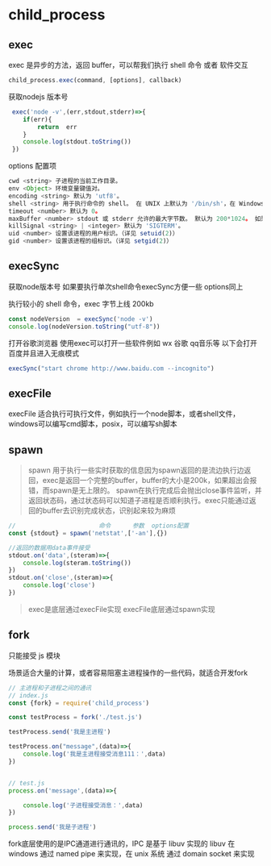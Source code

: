# child_process

## exec

exec 是异步的方法，返回 buffer，可以帮我们执行 shell 命令 或者 软件交互

```js
child_process.exec(command, [options], callback)
```

获取nodejs 版本号

```js
 exec('node -v',(err,stdout,stderr)=>{
    if(err){
        return  err
    }
    console.log(stdout.toString())
 })
```

options 配置项

```js
cwd <string> 子进程的当前工作目录。
env <Object> 环境变量键值对。
encoding <string> 默认为 'utf8'。
shell <string> 用于执行命令的 shell。 在 UNIX 上默认为 '/bin/sh'，在 Windows 上默认为 process.env.ComSpec。 详见 Shell Requirements 与 Default Windows Shell。
timeout <number> 默认为 0。
maxBuffer <number> stdout 或 stderr 允许的最大字节数。 默认为 200*1024。 如果超过限制，则子进程会被终止。 查看警告： maxBuffer and Unicode。
killSignal <string> | <integer> 默认为 'SIGTERM'。
uid <number> 设置该进程的用户标识。（详见 setuid(2)）
gid <number> 设置该进程的组标识。（详见 setgid(2)）
```

## execSync

获取node版本号 如果要执行单次shell命令execSync方便一些 options同上

执行较小的 shell 命令，exec 字节上线 200kb

```js
const nodeVersion  = execSync('node -v')
console.log(nodeVersion.toString("utf-8"))
```

打开谷歌浏览器 使用exec可以打开一些软件例如 wx 谷歌 qq音乐等 以下会打开百度并且进入无痕模式

```js
execSync("start chrome http://www.baidu.com --incognito")
```

## execFile

execFile 适合执行可执行文件，例如执行一个node脚本，或者shell文件，windows可以编写cmd脚本，posix，可以编写sh脚本

## spawn

> spawn 用于执行一些实时获取的信息因为spawn返回的是流边执行边返回，exec是返回一个完整的buffer，buffer的大小是200k，如果超出会报错，而spawn是无上限的。
> spawn在执行完成后会抛出close事件监听，并返回状态码，通过状态码可以知道子进程是否顺利执行。exec只能通过返回的buffer去识别完成状态，识别起来较为麻烦

```js
//                       命令      参数  options配置
const {stdout} = spawn('netstat',['-an'],{})

//返回的数据用data事件接受
stdout.on('data',(steram)=>{
    console.log(steram.toString())
})
stdout.on('close',(steram)=>{
    console.log('close')
})
```

> exec是底层通过execFile实现 execFile底层通过spawn实现

## fork

只能接受 js 模块

场景适合大量的计算，或者容易阻塞主进程操作的一些代码，就适合开发fork

```js
// 主进程和子进程之间的通讯
// index.js
const {fork} = require('child_process')

const testProcess = fork('./test.js')

testProcess.send('我是主进程')

testProcess.on("message",(data)=>{
    console.log('我是主进程接受消息111：',data)
})


// test.js
process.on('message',(data)=>{

    console.log('子进程接受消息：',data)
})

process.send('我是子进程')

```

fork底层使用的是IPC通道进行通讯的，IPC 是基于 libuv 实现的
libuv 在 windows 通过 named pipe 来实现，在 unix 系统 通过 domain socket 来实现
